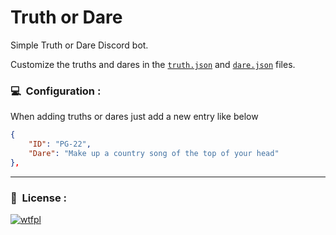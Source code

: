 # Truth or Dare
Simple Truth or Dare Discord bot.

Customize the truths and dares in the [`truth.json`](https://github.com/Glowstudent777/TruthorDare/blob/main/config/truth.json) and [`dare.json`](https://github.com/Glowstudent777/TruthorDare/blob/main/config/dare.json) files.

### 💻 &nbsp;Configuration :

When adding truths or dares just add a new entry like below
```json
{
    "ID": "PG-22",
    "Dare": "Make up a country song of the top of your head"
},
```

---

### 📜 &nbsp;License :
[![wtfpl](http://www.wtfpl.net/wp-content/uploads/2012/12/wtfpl-badge-1.png)](http://www.wtfpl.net/about)
